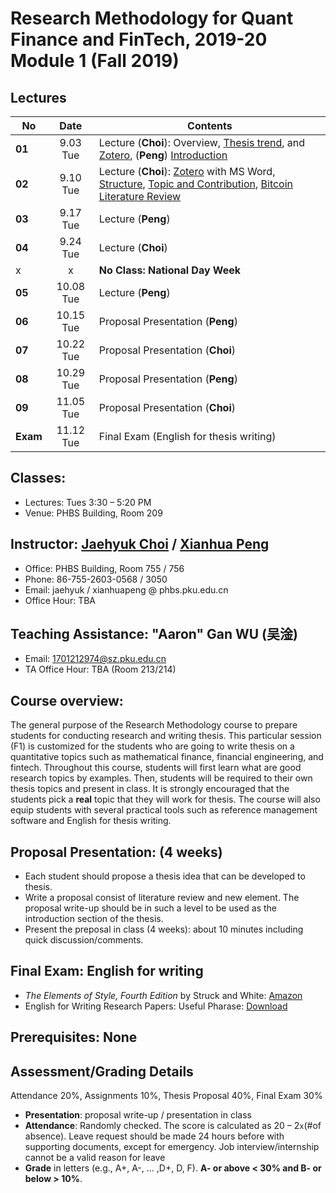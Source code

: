 # Research Methodology for Quant Finance and FinTech, 2019-20 Module 1 (Fall 2019)

## Lectures
No | Date | Contents
--- | :---: | ---
__01__ | 9.03 Tue | Lecture (**Choi**): Overview, [Thesis trend](files/thesis_trend.md), and [Zotero](files/zotero.md), (**Peng**) [Introduction](files/Introduction-Peng.pdf)
__02__ | 9.10 Tue | Lecture (**Choi**): [Zotero](files/zotero.md) with MS Word, [Structure](files/thesis_structure.md), [Topic and Contribution](files/thesis_contribution.md), [Bitcoin Literature Review](files/bitcoin_finance_review.md)
__03__ | 9.17 Tue | Lecture (**Peng**)
__04__ | 9.24 Tue | Lecture (**Choi**)
 x | x | __No Class: National Day Week__
__05__ | 10.08 Tue | Lecture (**Peng**)
__06__ | 10.15 Tue | Proposal Presentation (**Peng**)
__07__ | 10.22 Tue | Proposal Presentation (**Choi**)
__08__ | 10.29 Tue | Proposal Presentation (**Peng**)
__09__ | 11.05 Tue | Proposal Presentation (**Choi**)
__Exam__ | 11.12 Tue | Final Exam (English for thesis writing)

## Classes: 
* Lectures: Tues 3:30 – 5:20 PM
* Venue: PHBS Building, Room 209

## Instructor: [Jaehyuk Choi](http://www.jaehyukchoi.net/phbs_en) / [Xianhua Peng](https://english.phbs.pku.edu.cn/content-627-104-1.html)
* Office: PHBS Building, Room 755 / 756
* Phone: 86-755-2603-0568 / 3050
* Email: jaehyuk / xianhuapeng @ phbs.pku.edu.cn
* Office Hour: TBA

## Teaching Assistance: "Aaron" Gan WU (吴淦)
* Email: 1701212974@sz.pku.edu.cn
* TA Office Hour: TBA (Room 213/214)

## Course overview: 
The general purpose of the Research Methodology course to prepare students for conducting research and writing thesis. This particular session (F1) is customized for the students who are going to write thesis on a quantitative topics such as mathematical finance, financial engineering, and fintech. Throughout this course, students will first learn what are good research topics by examples. Then, students will be required to their own thesis topics and present in class. It is strongly encouraged that the students pick a **real** topic that they will work for thesis. The course will also equip students with several practical tools such as reference management software and English for thesis writing. 

## Proposal Presentation: (4 weeks)
* Each student should propose a thesis idea that can be developed to thesis. 
* Write a proposal consist of literature review and new element. The proposal write-up should be in such a level to be used as the introduction section of the thesis.
* Present the preposal in class (4 weeks): about 10 minutes including quick discussion/comments.

## Final Exam: English for writing
* _The Elements of Style, Fourth Edition_ by Struck and White: [Amazon](https://www.amazon.com/Elements-Style-Fourth-William-Strunk-ebook/dp/B07NPN5HTP/ref=dp_kinw_strp_1)
* English for Writing Research Papers: Useful Pharase: [Download](https://www.springer.com/cda/content/document/cda_downloaddocument/Free+Download+-+Useful+Phrases.pdf?SGWID=0-0-45-1543172-p177775190)

## Prerequisites: None

## Assessment/Grading Details
Attendance 20%, Assignments 10%, Thesis Proposal 40%, Final Exam 30%
* __Presentation__: proposal write-up / presentation in class
* __Attendance__: Randomly checked. The score is calculated as 20 – 2`x`(#of absence). Leave request should be made 24 hours before with supporting documents, except for emergency. Job interview/internship cannot be a valid reason for leave
* __Grade__ in letters (e.g., A+, A-, ... ,D+, D, F). __A- or above < 30% and B- or below > 10%__.
